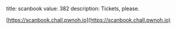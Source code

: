 title: scanbook
value: 382
description: Tickets, please.

[https://scanbook.chall.pwnoh.io](https://scanbook.chall.pwnoh.io)